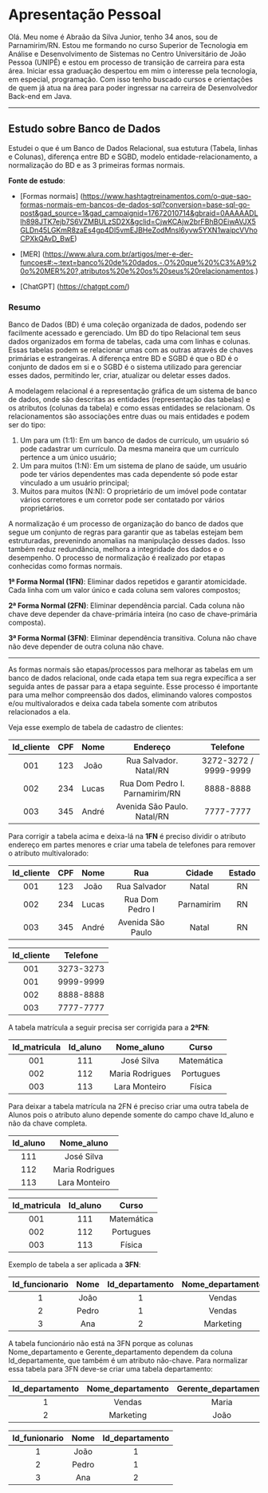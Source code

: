 # **Apresentação Pessoal**
Olá. Meu nome é Abraão da Silva Junior, tenho 34 anos, sou de Parnamirim/RN. Estou me formando no curso Superior de Tecnologia em Análise e Desenvolvimento de Sistemas no Centro Universitário de João Pessoa (UNIPÊ)
e estou em processo de transição de carreira para esta área. Iniciar essa graduação despertou em mim o interesse pela tecnologia, em especial, programação. Com isso tenho buscado cursos e orientações de quem já atua na área
para poder ingressar na carreira de Desenvolvedor Back-end em Java.

---

## **Estudo sobre Banco de Dados**

Estudei o que é um Banco de Dados Relacional, sua estutura (Tabela, linhas e Colunas), diferença entre BD e SGBD, modelo entidade-relacionamento, a normalização do BD e as 3 primeiras formas normais.

**Fonte de estudo**:

- [Formas normais] (https://www.hashtagtreinamentos.com/o-que-sao-formas-normais-em-bancos-de-dados-sql?conversion=base-sql-go-post&gad_source=1&gad_campaignid=17672010714&gbraid=0AAAAADLlh898JTK7ejb7S6VZMBULzSD2X&gclid=CjwKCAjw2brFBhBOEiwAVJX5GLDn45LGKmR8zaEs4gp4Dl5vmEJBHeZodMnsl6yvw5YXN1waipcVVhoCPXkQAvD_BwE)

- [MER] (https://www.alura.com.br/artigos/mer-e-der-funcoes#:~:text=banco%20de%20dados.-,O%20que%20%C3%A9%20o%20MER%20?,atributos%20e%20os%20seus%20relacionamentos.)

- [ChatGPT] (https://chatgpt.com/)

### **Resumo**

Banco de Dados (BD) é uma coleção organizada de dados, podendo ser facilmente acessado e gerenciado. Um BD do tipo Relacional tem seus dados organizados em forma de tabelas, cada uma com linhas e colunas. Essas tabelas podem se relacionar umas com as outras através de chaves primárias e estrangeiras.
A diferença entre BD e SGBD é que o BD é o conjunto de dados em si e o SGBD é o sistema utilizado para gerenciar esses dados, permitindo ler, criar, atualizar ou deletar esses dados.

A modelagem relacional é a representação gráfica de um sistema de banco de dados, onde são descritas as entidades (representação das tabelas) e os atributos (colunas da tabela) e como essas entidades se relacionam. Os relacionamentos são associações entre duas ou mais entidades e podem ser do tipo:

1. Um para um (1:1): Em um banco de dados de currículo, um usuário só pode cadastrar um currículo. Da mesma maneira que um currículo pertence a um único usuário; 
2. Um para muitos (1:N): Em um sistema de plano de saúde, um usuário pode ter vários dependentes mas cada dependente só pode estar vinculado a um usuário principal;
3. Muitos para muitos (N:N): O proprietário de um imóvel pode contatar vários corretores e um corretor pode ser contatado por vários proprietários.

A normalização é um processo de organização do banco de dados que segue um conjunto de regras para garantir que as tabelas estejam bem estruturadas, prevenindo anomalias na manipulação desses dados. Isso também reduz redundância, melhora a integridade dos dados e o desempenho. O processo de normalização é realizado por etapas conhecidas como formas normais.

__1ª Forma Normal (1FN)__: Eliminar dados repetidos e garantir atomicidade. Cada linha com um valor único e cada coluna sem valores compostos;

__2ª Forma Normal (2FN)__: Eliminar dependência parcial. Cada coluna não chave deve depender da chave-primária inteira (no caso de chave-primária composta).

__3ª Forma Normal (3FN)__: Eliminar dependência transitiva. Coluna não chave não deve depender de outra coluna não chave.

---
As formas normais são etapas/processos para melhorar as tabelas em um banco de dados relacional, onde cada etapa tem sua regra expecífica a ser seguida antes de passar para a etapa seguinte. Esse processo é importante para uma melhor compreensão dos dados, eliminando valores compostos e/ou multivalorados e
deixa cada tabela somente com atributos relacionados a ela.

Veja esse exemplo de tabela de cadastro de clientes:

| Id_cliente | CPF |            Nome             |            Endereço            |  Telefone|
|:----------:|:---:|:---------------------------:|:------------------------------:|  :---:|
|    001     | 123 |            João             |     Rua Salvador. Natal/RN      |  3272-3272 / 9999-9999|
|    002     | 234 |Lucas| Rua Dom Pedro I. Parnamirim/RN |  8888-8888|
|      003   | 345 | André |  Avenida São Paulo. Natal/RN   |  7777-7777|

Para corrigir a tabela acima e deixa-lá na __1FN__ é preciso dividir o atributo endereço em partes menores e criar uma tabela de telefones para remover o atributo multivalorado:

|  Id_cliente | CPF | Nome  |        Rua        | Cidade | Estado|
|:-----------:| :---: | :---: |:-----------------:| :---: | :---:|
|     001     | 123 | João  |   Rua Salvador    | Natal | RN|
|     002     | 234 | Lucas |  Rua Dom Pedro I  |  Parnamirim | RN|
|     003     | 345 | André | Avenida São Paulo | Natal | RN|

| Id_cliente | Telefone|
|:----------:|  :---:|
|    001     | 3273-3273|
|    001     | 9999-9999|
|    002     | 8888-8888|
|      003   | 7777-7777|

A tabela matrícula a seguir precisa ser corrigida para a __2ªFN__:

| Id_matricula | Id_aluno | Nome_aluno | Curso|
|:------------:| :---: | :---: | :---:|
|     001      | 111 | José Silva | Matemática|
|     002      | 112 | Maria Rodrigues | Portugues|
|        003   | 113 | Lara Monteiro | Física|

Para deixar a tabela matrícula na 2FN é preciso criar uma outra tabela de Alunos pois o atributo aluno depende somente do campo chave Id_aluno e não da chave completa.

|  Id_aluno | Nome_aluno|
|:---------:| :---:|
|    111    | José Silva|
|    112    | Maria Rodrigues|
|    113    | Lara Monteiro|

| Id_matricula |   Id_aluno   |      Curso| 
|:------------:|:------------:|:-------:|
|     001      |     111      | Matemática|
|     002      |     112      | Portugues|
|        003   |     113      | Física|

Exemplo de tabela a ser aplicada a __3FN__:

| Id_funcionario | Nome  | Id_departamento | Nome_departamento | Gerente_departamento| 
|:--------------:|:-----:|:---------------:|:-----------------:| :---:|
|       1        | João  |        1        |      Vendas       | Maria |
|       2        | Pedro |        1        |      Vendas       | Maria| 
|           3    |  Ana  |        2        |     Marketing     | João| 

A tabela funcionário não está na 3FN porque as colunas Nome_departamento e Gerente_departamento dependem da coluna Id_departamente, que também é um atributo não-chave. Para normalizar essa tabela para 3FN deve-se criar uma tabela departamento:

| Id_departamento | Nome_departamento | Gerente_departamento|
|:---------------:| :---: | :---:|
|        1        | Vendas | Maria|
|            2    | Marketing | João|

|  Id_funionario | Nome | Id_departamento|
|:--------------:| :---: | :---:|
|       1        | João | 1|
|       2        | Pedro | 1|
|       3        | Ana | 2|